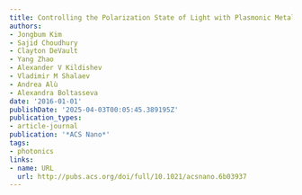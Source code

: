 ```yaml
---
title: Controlling the Polarization State of Light with Plasmonic Metal Oxide Metasurface
authors:
- Jongbum Kim
- Sajid Choudhury
- Clayton DeVault
- Yang Zhao
- Alexander V Kildishev
- Vladimir M Shalaev
- Andrea Alù
- Alexandra Boltasseva
date: '2016-01-01'
publishDate: '2025-04-03T00:05:45.389195Z'
publication_types:
- article-journal
publication: '*ACS Nano*'
tags:
- photonics
links:
- name: URL
  url: http://pubs.acs.org/doi/full/10.1021/acsnano.6b03937
---
```


